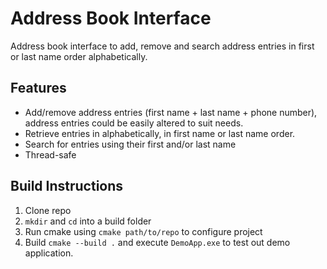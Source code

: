 # Address Book Interface
Address book interface to add, remove and search address entries in first or last name order alphabetically.

## Features
* Add/remove address entries (first name + last name + phone number), address entries could be easily altered to suit needs.
* Retrieve entries in alphabetically, in first name or last name order.
* Search for entries using their first and/or last name
* Thread-safe

## Build Instructions
1. Clone repo
2. `mkdir` and `cd` into a build folder
3. Run cmake using `cmake path/to/repo` to configure project
4. Build `cmake --build .` and execute `DemoApp.exe` to test out demo application.
